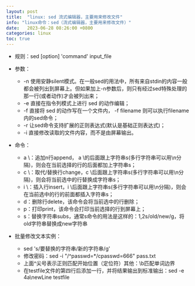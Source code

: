 ```yaml
---
layout: post
title:  "linux: sed 流式编辑器，主要用来修改文件"
info: "linux命令：sed（流式编辑器，主要用来修改文件）"
date:   2023-06-28 08:26:00 +0800
categories: linux
toc: true
---
```




- 规则：sed [option] 'command' input_file
- 参数：
  - -n 使用安静silent模式。在一般sed的用法中，所有来自stdin的内容一般都会被列出到屏幕上。但如果加上-n参数后，则只有经过sed特殊处理的那一行(或者动作)才会被列出来；
  - -e 直接在指令列模式上进行 sed 的动作编辑；
  - -f 直接将 sed 的动作写在一个文件内， -f filename 则可以执行filename内的sed命令；
  - -r 让sed命令支持扩展的正则表达式(默认是基础正则表达式)；
  - -i 直接修改读取的文件内容，而不是由屏幕输出。
- 命令：
  - a \：追加n行append， a \的后面跟上字符串s(多行字符串可以用\n分隔)，则会在当前选择的行的后面都加上字符串s；
  - c \：取代/替换行change，c \后面跟上字符串s(多行字符串可以用\n分隔)，则会将当前选中的行替换成字符串s；
  - i \：插入行insert，i \后面跟上字符串s(多行字符串可以用\n分隔)，则会在当前选中的行的前面都插入字符串s；
  - d：删除行delete，该命令会将当前选中的行删除；
  - p：打印print，该命令会打印当前选择的行到屏幕上；
  - s：替换字符串subs，通常s命令的用法是这样的：1,2s/old/new/g，将old字符串替换成new字符串

- 批量修改文本实例：
  - sed 's/要替换的字符串/新的字符串/g'
  - 修改密码：sed -i "/^passwd=*/cpasswd=666" pass.txt
  - 上面^尖号表示正则匹配开始位置（定位符）其他：\b匹配单词边界
  - 在testfile文件的第四行后添加一行，并将结果输出到标准输出：sed -e 4a\newLine testfile 
